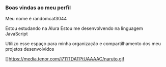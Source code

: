 ### Boas vindas ao meu perfil

Meu nome é randomcat3044

Estou estudando na Alura
Estou me desenvolvendo na linguagem JavaScript

Utilizo esse espaço para minha organização e compartilhamento dos meu projetos desenvolvidos

[]https://media.tenor.com/i711TDATPtUAAAAC/naruto.gif
